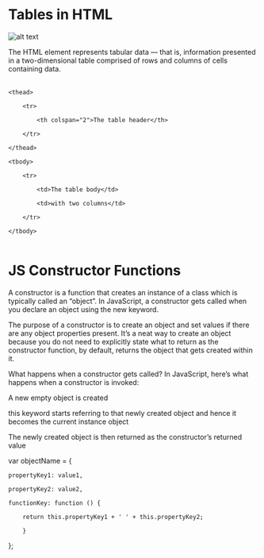 # Tables in HTML

![alt text](https://data-flair.training/blogs/wp-content/uploads/sites/2/2020/07/Html-Tables.jpg  "title")


The <table> HTML element represents tabular data — that is, information presented in a two-dimensional table comprised of rows and columns of cells containing data.

<table>

    <thead>

        <tr>

            <th colspan="2">The table header</th>

        </tr>

    </thead>

    <tbody>

        <tr>

            <td>The table body</td>

            <td>with two columns</td>

        </tr>

    </tbody>

</table>

# JS Constructor Functions
A constructor is a function that creates an instance of a class which is typically called an “object”. In JavaScript, a constructor gets called when you declare an object using the new keyword.

The purpose of a constructor is to create an object and set values if there are any object properties present. It’s a neat way to create an object because you do not need to explicitly state what to return as the constructor function, by default, returns the object that gets created within it.

What happens when a constructor gets called? In JavaScript, here’s what happens when a constructor is invoked:

A new empty object is created

this keyword starts referring to that newly created object and hence it becomes the current instance object

The newly created object is then returned as the constructor’s returned value 

var objectName = { 

    propertyKey1: value1,

    propertyKey2: value2,

    functionKey: function () { 

        return this.propertyKey1 + ' ' + this.propertyKey2;

        } 
        
};
